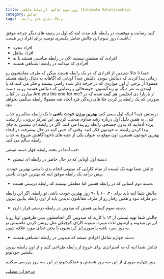 ```yaml
---
title: روز سوم چالش- ارتباط عاطفی (Intimate Relationship)
category: چالش
tags:  وبلاگ جکیل هکر رابطه
---
```


کلید رضایت و موفقیت در رابطه بلند مدت اینه که اول در زمینه های دیگر چرخه موفق باشید./
روز سوم این چالش شامل یکسری توصیه برای افراد زیر هست:

* افراد مجرد
* افراد متاهل
* افرادی که مطمئن نیستند الان در رابطه مناسبی هستند یا نه
* افرادی که میدانند در رابطه اشتباهی هستند

حتما تا حالا شنیدین از افرادی که در یک رابطه هستند میگن که طرف مقابلشون رو زمانی پیدا کردند که دنبالش نبودن.
دلیلش چیه؟ اونایی که آگاهانه به دنبال رابطه هستند معمولا از برخی از اون مواردی که در چرخه ذکر شده راضی نیستند و فکر می کنند که با اومدن یه نفر دیگه تو زندگیشون، خوشحالی و رضایتی که دنبالش هستند رو به دست میارن. در کتاب Are you the one for me?  از باربارا دی انجلیس هم گفته شده که در صورتی که یک رابطه پر کردن خلا های زندگی فرد ایجاد شه معمولا رابطه سالمی نخواهد بود.

درستش چیه؟ اینکه اول سعی کنی **بهترین ورژن خودت باشی** تا یک رابطه سالم رو جذب کنی. به همین دلیل اول درباره رشد مداوم صحبت کردیم.
این تمرکز درونی، راز پشت پرده آدماییه که بدون جستجو، رابطه رو پیدا می کنند‌. اگر در رابطه ای نیستین به جای پیدا کردن رابطه به خودتون فکر کنید.
وقتی که حس کنید در حال پیشرفت در ایجاد بهترین خودتون هستین، اون موقع به عنوان یکی از جنبه های ناخودآگاهش شروع به جذب رابطه سالم می کنید.

خب آدما در بحث رابطه چهار دسته میشن:

* دسته اول اونایی که در حال حاضر در رابطه ای نیستن:

چالش شما تهیه یک لیست از تمام کارایی که میتونی انجام بدی تا بشی بهترین خودت. پیش درآمد یک رابطه موفق اینه که بهترین خودت باشی.

* دسته دوم کسانی که در رابطه هستن اما مطمئن نیستند که رابطه درستی هست.

چالش شما اینه باید برای ۳۰، ۶۰ یا ۹۰ روز بهترین خودت باشی تو رابطه. اگر این رابطه دو طرفه نبود و همین رفتار رو از طرف مقابلتون ندیدین باید از اون رابطه بیایین بیرون.

* دسته سوم کسانی هستن که میدونن در رابطه درستی قرار دارن.

چالش شما تهیه لیستی از ۱۴ تا کاریه که میدونین اگر انجامشون بدین طرفتون اونا رو با ارزش میدونه و ازشون لذت میبره. میتونه کارای کوچیکی مثل روشن کردن ماشینش تو یه روز سرد باشه یا سورپرایز کردنشون با پختن غذای مورد علاقه شون.

* دسته چهارم شامل افرادی میشه که میدونن در رابطه اشتباهی هستند.

چالش شما اینه که یه استراتژی برای خروج از رابطه طراحی کنید و از اون رابطه بیرون بکشین خودتونو.

روز چهارم مروری از این سه روز هستش و عملکردتونو در این سه روز بررسی میکنیم.

[مرجع این مطلب]


[مرجع این مطلب]: https://titaniumsuccess.com/podcast/intimate-relationships/


